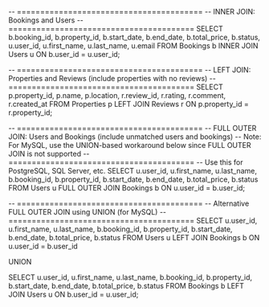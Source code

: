 -- ========================================
-- INNER JOIN: Bookings and Users
-- ========================================
SELECT 
    b.booking_id,
    b.property_id,
    b.start_date,
    b.end_date,
    b.total_price,
    b.status,
    u.user_id,
    u.first_name,
    u.last_name,
    u.email
FROM Bookings b
INNER JOIN Users u ON b.user_id = u.user_id;

-- ========================================
-- LEFT JOIN: Properties and Reviews (include properties with no reviews)
-- ========================================
SELECT 
    p.property_id,
    p.name,
    p.location,
    r.review_id,
    r.rating,
    r.comment,
    r.created_at
FROM Properties p
LEFT JOIN Reviews r ON p.property_id = r.property_id;

-- ========================================
-- FULL OUTER JOIN: Users and Bookings (include unmatched users and bookings)
-- Note: For MySQL, use the UNION-based workaround below since FULL OUTER JOIN is not supported
-- ========================================
-- Use this for PostgreSQL, SQL Server, etc.
SELECT 
    u.user_id,
    u.first_name,
    u.last_name,
    b.booking_id,
    b.property_id,
    b.start_date,
    b.end_date,
    b.total_price,
    b.status
FROM Users u
FULL OUTER JOIN Bookings b ON u.user_id = b.user_id;

-- ========================================
-- Alternative FULL OUTER JOIN using UNION (for MySQL)
-- ========================================
SELECT 
    u.user_id,
    u.first_name,
    u.last_name,
    b.booking_id,
    b.property_id,
    b.start_date,
    b.end_date,
    b.total_price,
    b.status
FROM Users u
LEFT JOIN Bookings b ON u.user_id = b.user_id

UNION

SELECT 
    u.user_id,
    u.first_name,
    u.last_name,
    b.booking_id,
    b.property_id,
    b.start_date,
    b.end_date,
    b.total_price,
    b.status
FROM Bookings b
LEFT JOIN Users u ON b.user_id = u.user_id;
